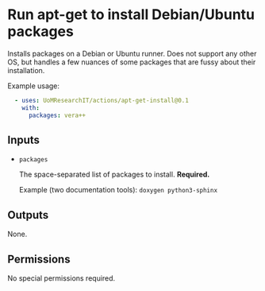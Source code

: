# Run apt-get to install Debian/Ubuntu packages

Installs packages on a Debian or Ubuntu runner. Does not support any other OS, but handles a few nuances of some packages that are fussy about their installation.

Example usage:

```yml
  - uses: UoMResearchIT/actions/apt-get-install@0.1
    with:
      packages: vera++
```

## Inputs

* `packages`

  The space-separated list of packages to install. **Required.**

  Example (two documentation tools): `doxygen python3-sphinx`

## Outputs

None.

## Permissions

No special permissions required.
